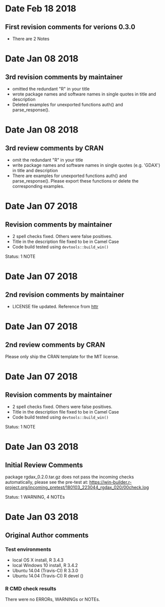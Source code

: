 # Date Feb 18 2018
## First revision comments for verions 0.3.0

* There are 2 Notes




# Date Jan 08 2018  
## 3rd revision comments by maintainer  

* omitted the redundant "R" in your title
* wrote package names and software names in single quotes in title and description
* Deleted examples for unexported functions auth() and parse_response(). 

# Date Jan 08 2018  
## 3rd review comments by CRAN

* omit the redundant "R" in your title
* write package names and software names in single quotes (e.g. 'GDAX') in title and description
* There are examples for unexported functions auth() and parse_response(). Please export these functions or delete the corresponding examples.

# Date Jan 07 2018  
## Revision comments by maintainer

* 2 spell checks fixed. Others were false positives.
* Title in the description file fixed to be in Camel Case
* Code build tested using `devtools::build_win()`

Status: 1 NOTE

# Date Jan 07 2018  
## 2nd revision comments by maintainer  

* LICENSE file updated. Reference from [httr](https://github.com/r-lib/httr/blob/master/LICENSE)

# Date Jan 07 2018  
## 2nd review comments by CRAN

Please only ship the CRAN template for the MIT license.

# Date Jan 07 2018  
## Revision comments by maintainer

* 2 spell checks fixed. Others were false positives.
* Title in the description file fixed to be in Camel Case
* Code build tested using `devtools::build_win()`

Status: 1 NOTE



# Date Jan 03 2018  
## Initial Review Comments

package rgdax_0.2.0.tar.gz does not pass the incoming checks automatically, please see the pre-test at:
<https://win-builder.r-project.org/incoming_pretest/180103_223044_rgdax_020/00check.log>

Status: 1 WARNING, 4 NOTEs

# Date Jan 03 2018  
## Original Author comments

### Test environments
* local OS X install, R 3.4.3
* local Windows 10 install, R 3.4.2
* Ubuntu 14.04 (Travis-CI) R 3.3.0
* Ubuntu 14.04 (Travis-CI) R devel ()

### R CMD check results
There were no ERRORs, WARNINGs or NOTEs.
